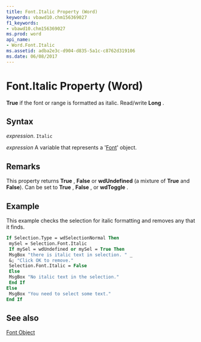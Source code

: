```yaml
---
title: Font.Italic Property (Word)
keywords: vbawd10.chm156369027
f1_keywords:
- vbawd10.chm156369027
ms.prod: word
api_name:
- Word.Font.Italic
ms.assetid: adba2e3c-d904-d835-5a1c-c8762d319106
ms.date: 06/08/2017
---
```



# Font.Italic Property (Word)

 **True** if the font or range is formatted as italic. Read/write **Long** .


## Syntax

 _expression_. `Italic`

 _expression_ A variable that represents a '[Font](Word.Font.md)' object.


## Remarks

This property returns  **True** , **False** or **wdUndefined** (a mixture of **True** and **False**). Can be set to **True** , **False** , or **wdToggle** .


## Example

This example checks the selection for italic formatting and removes any that it finds.


```vb
If Selection.Type = wdSelectionNormal Then 
 mySel = Selection.Font.Italic 
 If mySel = wdUndefined or mySel = True Then 
 MsgBox "there is italic text in selection. " _ 
 &; "Click OK to remove." 
 Selection.Font.Italic = False 
 Else 
 MsgBox "No italic text in the selection." 
 End If 
Else 
 MsgBox "You need to select some text." 
End If
```


## See also


[Font Object](Word.Font.md)

